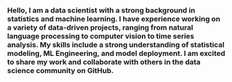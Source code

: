 ### Hello, I am a data scientist with a strong background in statistics and machine learning. I have experience working on a variety of data-driven projects, ranging from natural language processing to computer vision to time series analysis. My skills include a strong understanding of statistical modeling, ML Engineering, and model deployment. I am excited to share my work and collaborate with others in the data science community on GitHub.





<!--
**datamokotow/datamokotow** is a ✨ _special_ ✨ repository because its `README.md` (this file) appears on your GitHub profile.

Here are some ideas to get you started:

- 🔭 I’m currently working on ...
- 🌱 I’m currently learning ...
- 👯 I’m looking to collaborate on ...
- 🤔 I’m looking for help with ...
- 💬 Ask me about ...
- 📫 How to reach me: ...
- 😄 Pronouns: ...
- ⚡ Fun fact: ...
-->
